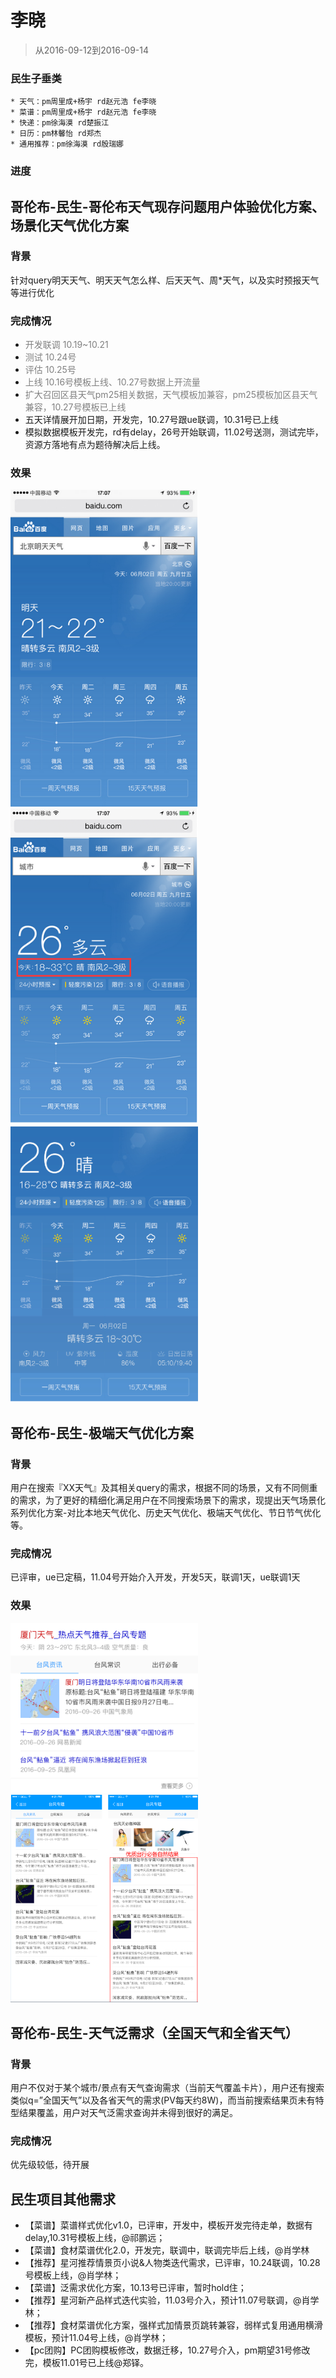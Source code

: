 # 李晓

> 从2016-09-12到2016-09-14

### 民生子垂类

    * 天气：pm周里成+杨宇 rd赵元浩 fe李晓
    * 菜谱：pm周里成+杨宇 rd赵元浩 fe李晓
    * 快递：pm徐海漠 rd楚振江
    * 日历：pm林馨怡 rd郑杰
    * 通用推荐：pm徐海漠 rd殷瑞娜

### 进度


## 哥伦布-民生-哥伦布天气现存问题用户体验优化方案、场景化天气优化方案

### 背景

针对query明天天气、明天天气怎么样、后天天气、周*天气，以及实时预报天气等进行优化

### 完成情况

* <span style="color:gray">开发联调 10.19~10.21</span>
* <span style="color:gray">测试 10.24号</span>
* <span style="color:gray">评估 10.25号</span>
* <span style="color:gray">上线 10.16号模板上线、10.27号数据上开流量</span>
* <span style="color:gray">扩大召回区县天气pm25相关数据，天气模板加兼容，pm25模板加区县天气兼容，10.27号模板已上线</span>
* 五天详情展开加日期，开发完，10.27号跟ue联调，10.31号已上线
* 模拟数据模板开发完，rd有delay，26号开始联调，11.02号送测，测试完毕，资源方落地有点为题待解决后上线。


### 效果

<img src="../2016-10-28/img/lixiao12/weather88.png" width="300px">

<img src="../2016-10-28/img/lixiao12/weather99.png" width="300px">

<img src="../2016-10-28/img/lixiao12/weather1.png" width="300px">



## 哥伦布-民生-极端天气优化方案

### 背景

用户在搜索『XX天气』及其相关query的需求，根据不同的场景，又有不同侧重的需求，为了更好的精细化满足用户在不同搜索场景下的需求，现提出天气场景化系列优化方案-对比本地天气优化、历史天气优化、极端天气优化、节日节气优化等。

### 完成情况

已评审，ue已定稿，11.04号开始介入开发，开发5天，联调1天，ue联调1天

### 效果

<img src="../2016-11-04/img/lixiao12/07.png" width="300px">

<img src="../2016-11-04/img/lixiao12/08.png" width="300px">

## 哥伦布-民生-天气泛需求（全国天气和全省天气）

### 背景

用户不仅对于某个城市/景点有天气查询需求（当前天气覆盖卡片），用户还有搜索类似q=”全国天气”以及各省天气的需求(PV每天约8W)，而当前搜索结果页未有特型结果覆盖，用户对天气泛需求查询并未得到很好的满足。

### 完成情况

优先级较低，待开展


## 民生项目其他需求

* 【菜谱】菜谱样式优化v1.0，已评审，开发中，模板开发完待走单，数据有delay,10.31号模板上线，@祁鹏远；
* 【菜谱】食材菜谱优化2.0，开发完，联调中，联调完毕后上线，@肖学林
* 【推荐】星河推荐情景页小说&人物类迭代需求，已评审，10.24联调，10.28号模板上线，@肖学林；
* 【菜谱】泛需求优化方案，10.13号已评审，暂时hold住；
* 【推荐】星河新产品样式迭代实验，11.03号介入，预计11.07号联调，@肖学林；
* 【推荐】食材菜谱优化方案，强样式加情景页跳转兼容，弱样式复用通用横滑模板，预计11.04号上线，@肖学林；
* 【pc团购】PC团购模板修改，数据迁移，10.27号介入，pm期望31号修改完，模板11.01号已上线@郑铎。


